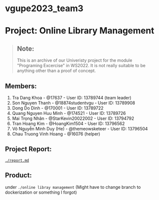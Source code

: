 # vgupe2023_team3

# Project: Online Library Management

> ## Note: 
> This is an archive of our Univeristy project for the module "Programing Excercise" in WS2022. It is not really suitable to be anything other than a proof of concept.  

## Members:
 1. Tra Dang Khoa - @17637 - User ID: 13789744 (team leader)
 2. Son Nguyen Thanh - @18874studentvgu  -  User ID: 13789908
 3. Dong Do Dinh - @170001 - User ID: 13789722
 4. Quang Nguyen Huu Minh - @174521 -  User ID: 13789726
 5. Mai Trọng Nhân - @StarKevin20022002 - User ID: 13794792
 6. Tran Hoang Kim - @HoangKim1504 - User ID: 13796562
 7. Võ Nguyễn Minh Duy (He) - @themeowsketeer -  User ID: 13796504
 8. Chau Truong Vinh Hoang - @16076 (helper)
 
## Project Report:
[`./report.md`](./report.md)

## Product:
under `./online libray management` (Might have to change branch to dockerization or something I forgot)
